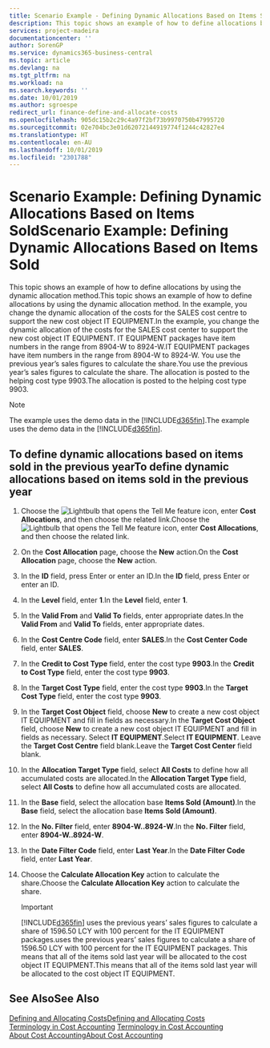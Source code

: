 ```yaml
---
title: Scenario Example - Defining Dynamic Allocations Based on Items Sold | Microsoft Docs
description: This topic shows an example of how to define allocations by using the dynamic allocation method.
services: project-madeira
documentationcenter: ''
author: SorenGP
ms.service: dynamics365-business-central
ms.topic: article
ms.devlang: na
ms.tgt_pltfrm: na
ms.workload: na
ms.search.keywords: ''
ms.date: 10/01/2019
ms.author: sgroespe
redirect_url: finance-define-and-allocate-costs
ms.openlocfilehash: 905dc15b2c29c4a97f2bf73b9970750b47995720
ms.sourcegitcommit: 02e704bc3e01d62072144919774f1244c42827e4
ms.translationtype: HT
ms.contentlocale: en-AU
ms.lasthandoff: 10/01/2019
ms.locfileid: "2301788"
---
```

# <a name="scenario-example-defining-dynamic-allocations-based-on-items-sold"></a><span data-ttu-id="ff3b1-103">Scenario Example: Defining Dynamic Allocations Based on Items Sold</span><span class="sxs-lookup"><span data-stu-id="ff3b1-103">Scenario Example: Defining Dynamic Allocations Based on Items Sold</span></span>
<span data-ttu-id="ff3b1-104">This topic shows an example of how to define allocations by using the dynamic allocation method.</span><span class="sxs-lookup"><span data-stu-id="ff3b1-104">This topic shows an example of how to define allocations by using the dynamic allocation method.</span></span> <span data-ttu-id="ff3b1-105">In the example, you change the dynamic allocation of the costs for the SALES cost centre to support the new cost object IT EQUIPMENT.</span><span class="sxs-lookup"><span data-stu-id="ff3b1-105">In the example, you change the dynamic allocation of the costs for the SALES cost center to support the new cost object IT EQUIPMENT.</span></span> <span data-ttu-id="ff3b1-106">IT EQUIPMENT packages have item numbers in the range from 8904-W to 8924-W.</span><span class="sxs-lookup"><span data-stu-id="ff3b1-106">IT EQUIPMENT packages have item numbers in the range from 8904-W to 8924-W.</span></span> <span data-ttu-id="ff3b1-107">You use the previous year’s sales figures to calculate the share.</span><span class="sxs-lookup"><span data-stu-id="ff3b1-107">You use the previous year’s sales figures to calculate the share.</span></span> <span data-ttu-id="ff3b1-108">The allocation is posted to the helping cost type 9903.</span><span class="sxs-lookup"><span data-stu-id="ff3b1-108">The allocation is posted to the helping cost type 9903.</span></span>  

> [!NOTE]  
>  <span data-ttu-id="ff3b1-109">The example uses the demo data in the [!INCLUDE[d365fin](includes/d365fin_md.md)].</span><span class="sxs-lookup"><span data-stu-id="ff3b1-109">The example uses the demo data in the [!INCLUDE[d365fin](includes/d365fin_md.md)].</span></span>  

## <a name="to-define-dynamic-allocations-based-on-items-sold-in-the-previous-year"></a><span data-ttu-id="ff3b1-110">To define dynamic allocations based on items sold in the previous year</span><span class="sxs-lookup"><span data-stu-id="ff3b1-110">To define dynamic allocations based on items sold in the previous year</span></span>  

1.  <span data-ttu-id="ff3b1-111">Choose the ![Lightbulb that opens the Tell Me feature](media/ui-search/search_small.png "Tell me what you want to do") icon, enter **Cost Allocations**, and then choose the related link.</span><span class="sxs-lookup"><span data-stu-id="ff3b1-111">Choose the ![Lightbulb that opens the Tell Me feature](media/ui-search/search_small.png "Tell me what you want to do") icon, enter **Cost Allocations**, and then choose the related link.</span></span>  
2.  <span data-ttu-id="ff3b1-112">On the **Cost Allocation** page, choose the **New** action.</span><span class="sxs-lookup"><span data-stu-id="ff3b1-112">On the **Cost Allocation** page, choose the **New** action.</span></span>  
3.  <span data-ttu-id="ff3b1-113">In the **ID** field, press Enter or enter an ID.</span><span class="sxs-lookup"><span data-stu-id="ff3b1-113">In the **ID** field, press Enter or enter an ID.</span></span>  
4.  <span data-ttu-id="ff3b1-114">In the **Level** field, enter **1**.</span><span class="sxs-lookup"><span data-stu-id="ff3b1-114">In the **Level** field, enter **1**.</span></span>  
5.  <span data-ttu-id="ff3b1-115">In the **Valid From** and **Valid To** fields, enter appropriate dates.</span><span class="sxs-lookup"><span data-stu-id="ff3b1-115">In the **Valid From** and **Valid To** fields, enter appropriate dates.</span></span>  
6.  <span data-ttu-id="ff3b1-116">In the **Cost Centre Code** field, enter **SALES**.</span><span class="sxs-lookup"><span data-stu-id="ff3b1-116">In the **Cost Center Code** field, enter **SALES**.</span></span>  
7.  <span data-ttu-id="ff3b1-117">In the **Credit to Cost Type** field, enter the cost type **9903**.</span><span class="sxs-lookup"><span data-stu-id="ff3b1-117">In the **Credit to Cost Type** field, enter the cost type **9903**.</span></span>  
8.  <span data-ttu-id="ff3b1-118">In the **Target Cost Type** field, enter the cost type **9903**.</span><span class="sxs-lookup"><span data-stu-id="ff3b1-118">In the **Target Cost Type** field, enter the cost type **9903**.</span></span>  
9. <span data-ttu-id="ff3b1-119">In the **Target Cost Object** field, choose **New** to create a new cost object IT EQUIPMENT and fill in fields as necessary.</span><span class="sxs-lookup"><span data-stu-id="ff3b1-119">In the **Target Cost Object** field, choose **New** to create a new cost object IT EQUIPMENT and fill in fields as necessary.</span></span> <span data-ttu-id="ff3b1-120">Select **IT EQUIPMENT**.</span><span class="sxs-lookup"><span data-stu-id="ff3b1-120">Select **IT EQUIPMENT**.</span></span> <span data-ttu-id="ff3b1-121">Leave the **Target Cost Centre** field blank.</span><span class="sxs-lookup"><span data-stu-id="ff3b1-121">Leave the **Target Cost Center** field blank.</span></span>  
10. <span data-ttu-id="ff3b1-122">In the **Allocation Target Type** field, select **All Costs** to define how all accumulated costs are allocated.</span><span class="sxs-lookup"><span data-stu-id="ff3b1-122">In the **Allocation Target Type** field, select **All Costs** to define how all accumulated costs are allocated.</span></span>  
11. <span data-ttu-id="ff3b1-123">In the **Base** field, select the allocation base **Items Sold (Amount)**.</span><span class="sxs-lookup"><span data-stu-id="ff3b1-123">In the **Base** field, select the allocation base **Items Sold (Amount)**.</span></span>  
12. <span data-ttu-id="ff3b1-124">In the **No. Filter** field, enter **8904-W..8924-W**.</span><span class="sxs-lookup"><span data-stu-id="ff3b1-124">In the **No. Filter** field, enter **8904-W..8924-W**.</span></span>  
13. <span data-ttu-id="ff3b1-125">In the **Date Filter Code** field, enter **Last Year**.</span><span class="sxs-lookup"><span data-stu-id="ff3b1-125">In the **Date Filter Code** field, enter **Last Year**.</span></span>  
14. <span data-ttu-id="ff3b1-126">Choose the **Calculate Allocation Key** action to calculate the share.</span><span class="sxs-lookup"><span data-stu-id="ff3b1-126">Choose the **Calculate Allocation Key** action to calculate the share.</span></span>  

    > [!IMPORTANT]  
    >  [!INCLUDE[d365fin](includes/d365fin_md.md)] <span data-ttu-id="ff3b1-127">uses the previous years’ sales figures to calculate a share of 1596.50 LCY with 100 percent for the IT EQUIPMENT packages.</span><span class="sxs-lookup"><span data-stu-id="ff3b1-127">uses the previous years’ sales figures to calculate a share of 1596.50 LCY with 100 percent for the IT EQUIPMENT packages.</span></span> <span data-ttu-id="ff3b1-128">This means that all of the items sold last year will be allocated to the cost object IT EQUIPMENT.</span><span class="sxs-lookup"><span data-stu-id="ff3b1-128">This means that all of the items sold last year will be allocated to the cost object IT EQUIPMENT.</span></span>  

## <a name="see-also"></a><span data-ttu-id="ff3b1-129">See Also</span><span class="sxs-lookup"><span data-stu-id="ff3b1-129">See Also</span></span>  
[<span data-ttu-id="ff3b1-130">Defining and Allocating Costs</span><span class="sxs-lookup"><span data-stu-id="ff3b1-130">Defining and Allocating Costs</span></span>](finance-define-and-allocate-costs.md)  
<span data-ttu-id="ff3b1-131">[Terminology in Cost Accounting](finance-terminology-in-cost-accounting.md) </span><span class="sxs-lookup"><span data-stu-id="ff3b1-131">[Terminology in Cost Accounting](finance-terminology-in-cost-accounting.md) </span></span>  
[<span data-ttu-id="ff3b1-132">About Cost Accounting</span><span class="sxs-lookup"><span data-stu-id="ff3b1-132">About Cost Accounting</span></span>](finance-about-cost-accounting.md)

